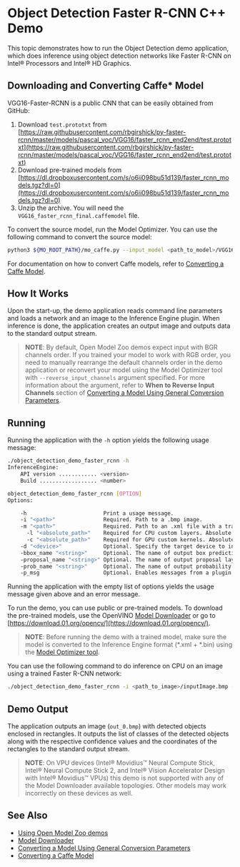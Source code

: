 # Object Detection Faster R-CNN C++ Demo

This topic demonstrates how to run the Object Detection demo application, which does inference using object detection
networks like Faster R-CNN on Intel® Processors and Intel® HD Graphics.

## Downloading and Converting Caffe* Model
VGG16-Faster-RCNN is a public CNN that can be easily obtained from GitHub:

1. Download <code>test.prototxt</code> from [https://raw.githubusercontent.com/rbgirshick/py-faster-rcnn/master/models/pascal_voc/VGG16/faster_rcnn_end2end/test.prototxt](https://raw.githubusercontent.com/rbgirshick/py-faster-rcnn/master/models/pascal_voc/VGG16/faster_rcnn_end2end/test.prototxt)
2. Download pre-trained models from [https://dl.dropboxusercontent.com/s/o6ii098bu51d139/faster_rcnn_models.tgz?dl=0](https://dl.dropboxusercontent.com/s/o6ii098bu51d139/faster_rcnn_models.tgz?dl=0)
3. Unzip the archive. You will need the <code>VGG16_faster_rcnn_final.caffemodel</code> file.

To convert the source model, run the Model Optimizer.
You can use the following command to convert the source model:
```sh
python3 ${MO_ROOT_PATH}/mo_caffe.py --input_model <path_to_model>/VGG16_faster_rcnn_final.caffemodel --input_proto <path_to_model>/deploy.prototxt
```

For documentation on how to convert Caffe models, refer to [Converting a Caffe Model](https://docs.openvinotoolkit.org/latest/_docs_MO_DG_prepare_model_convert_model_Convert_Model_From_Caffe.html).

## How It Works

Upon the start-up, the demo application reads command line parameters and loads a network and an image to the Inference
Engine plugin. When inference is done, the application creates an
output image and outputs data to the standard output stream.

> **NOTE**: By default, Open Model Zoo demos expect input with BGR channels order. If you trained your model to work with RGB order, you need to manually rearrange the default channels order in the demo application or reconvert your model using the Model Optimizer tool with `--reverse_input_channels` argument specified. For more information about the argument, refer to **When to Reverse Input Channels** section of [Converting a Model Using General Conversion Parameters](https://docs.openvinotoolkit.org/latest/_docs_MO_DG_prepare_model_convert_model_Converting_Model_General.html).

## Running

Running the application with the `-h` option yields the following usage message:
```sh
./object_detection_demo_faster_rcnn -h
InferenceEngine:
    API version ............ <version>
    Build .................. <number>

object_detection_demo_faster_rcnn [OPTION]
Options:

    -h                        Print a usage message.
    -i "<path>"               Required. Path to a .bmp image.
    -m "<path>"               Required. Path to an .xml file with a trained model.
      -l "<absolute_path>"    Required for CPU custom layers. Absolute path to a shared library with the kernel implementations.
      -c "<absolute_path>"    Required for GPU custom kernels. Absolute path to the .xml file with the kernel descriptions.
    -d "<device>"             Optional. Specify the target device to infer on (the list of available devices is shown below). Default value is CPU. Use "-d HETERO:<comma-separated_devices_list>" format to specify HETERO plugin. The demo will look for a suitable plugin for a specified device.
    -bbox_name "<string>"     Optional. The name of output box prediction layer. Default value is "bbox_pred"
    -proposal_name "<string>" Optional. The name of output proposal layer. Default value is "proposal"
    -prob_name "<string>"     Optional. The name of output probability layer. Default value is "cls_prob"
    -p_msg                    Optional. Enables messages from a plugin
```

Running the application with the empty list of options yields the usage message given above and an error message.

To run the demo, you can use public or pre-trained models. To download the pre-trained models, use the OpenVINO [Model Downloader](../../tools/downloader/README.md) or go to [https://download.01.org/opencv/](https://download.01.org/opencv/).

> **NOTE**: Before running the demo with a trained model, make sure the model is converted to the Inference Engine format (\*.xml + \*.bin) using the [Model Optimizer tool](https://docs.openvinotoolkit.org/latest/_docs_MO_DG_Deep_Learning_Model_Optimizer_DevGuide.html).

You can use the following command to do inference on CPU on an image using a trained Faster R-CNN network:
```sh
./object_detection_demo_faster_rcnn -i <path_to_image>/inputImage.bmp -m <path_to_model>/faster-rcnn.xml -d CPU
```

## Demo Output

The application outputs an image (`out_0.bmp`) with detected objects enclosed in rectangles. It outputs the list of classes
of the detected objects along with the respective confidence values and the coordinates of the
rectangles to the standard output stream.

> **NOTE**: On VPU devices (Intel® Movidius™ Neural Compute Stick, Intel® Neural Compute Stick 2, and Intel® Vision Accelerator Design with Intel® Movidius™ VPUs) this demo is not supported with any of the Model Downloader available topologies. Other models may work incorrectly on these devices as well.

## See Also
* [Using Open Model Zoo demos](../README.md)
* [Model Downloader](../../tools/downloader/README.md)
* [Converting a Model Using General Conversion Parameters](https://docs.openvinotoolkit.org/latest/_docs_MO_DG_prepare_model_convert_model_Converting_Model_General.html)
* [Converting a Caffe Model](https://docs.openvinotoolkit.org/latest/_docs_MO_DG_prepare_model_convert_model_Convert_Model_From_Caffe.html)
